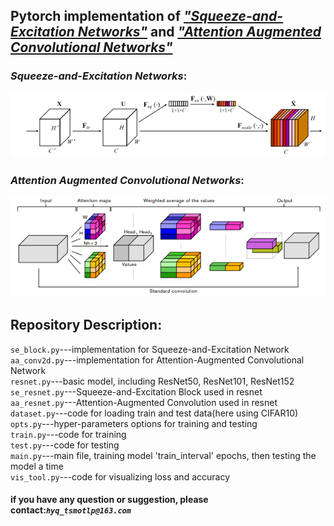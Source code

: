 ## Pytorch implementation of [*"Squeeze-and-Excitation Networks"*](https://arxiv.org/abs/1709.01507) and [*"Attention Augmented Convolutional Networks"*](https://arxiv.org/abs/1904.09925)

### *Squeeze-and-Excitation Networks*:
![*Squeeze-and-Excitation Networks*](https://github.com/tsmotlp/Attentions-on-Image/blob/master/se.png)
### *Attention Augmented Convolutional Networks*:
![*Attention Augmented Convolutional Networks*](https://github.com/tsmotlp/Attentions-on-Image/blob/master/aa.png)
## Repository Description:
`se_block.py`---implementation for Squeeze-and-Excitation Network</br>
`aa_conv2d.py`---implementation for Attention-Augmented Convolutional Network</br>
`resnet.py`---basic model, including ResNet50, ResNet101, ResNet152</br>
`se_resnet.py`---Squeeze-and-Excitation Block used in resnet</br>
`aa_resnet.py`---Attention-Augmented Convolution used in resnet</br>
`dataset.py`---code for loading train and test data(here using CIFAR10)</br>
`opts.py`---hyper-parameters options for training and testing</br>
`train.py`---code for training</br>
`test.py`---code for testing</br>
`main.py`---main file, training model 'train_interval' epochs, then testing the model a time</br>
`vis_tool.py`---code for visualizing loss and accuracy
#### if you have any question or suggestion, please contact:*`hyq_tsmotlp@163.com`*
